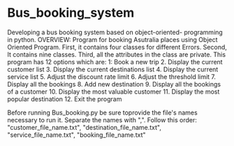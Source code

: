 # Bus_booking_system
Developing a bus booking system based on object-oriented- programming in python.
OVERVIEW: Program for booking Asutralia places using Object Oriented Program.
First, it contains four classes for different Errors. 
Second, It contains nine classes.
Third, all the attributes in the class are private.
This program has 12 options which are:
1: Book a new trip
2. Display the current customer list
3. Display the current destinations list
4. Display the current service list
5. Adjust the discount rate limit
6. Adjust the threshold limit
7. Display all the bookings
8. Add new destination
9. Display all the bookings of a customer
10. Display the most valuable customer
11. Display the most popular destination
12. Exit the program

Before running Bus_booking.py be sure toprovide the file's names necessary to run it.
Separate the names with ",". Follow this order: "customer_file_name.txt", "destination_file_name.txt", "service_file_name.txt", "booking_file_name.txt"


